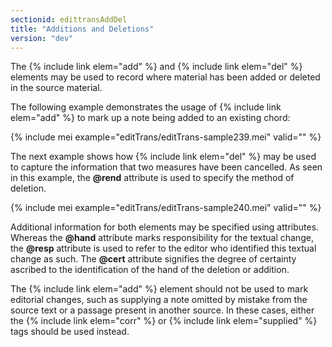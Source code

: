 ```yaml
---
sectionid: edittransAddDel
title: "Additions and Deletions"
version: "dev"
---
```


The {% include link elem="add" %} and {% include link elem="del" %} elements may be used to record where material has been added or deleted in the source material.

The following example demonstrates the usage of {% include link elem="add" %} to mark up a note being added to an existing chord:

{% include mei example="editTrans/editTrans-sample239.mei" valid="" %}

The next example shows how {% include link elem="del" %} may be used to capture the information that two measures have been cancelled. As seen in this example, the **@rend** attribute is used to specify the method of deletion.

{% include mei example="editTrans/editTrans-sample240.mei" valid="" %}

Additional information for both elements may be specified using attributes. Whereas the **@hand** attribute marks responsibility for the textual change, the **@resp** attribute is used to refer to the editor who identified this textual change as such. The **@cert** attribute signifies the degree of certainty ascribed to the identification of the hand of the deletion or addition.

The {% include link elem="add" %} element should not be used to mark editorial changes, such as supplying a note omitted by mistake from the source text or a passage present in another source. In these cases, either the {% include link elem="corr" %} or {% include link elem="supplied" %} tags should be used instead.
